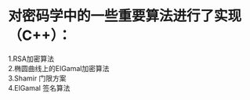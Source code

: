 # 对密码学中的一些重要算法进行了实现（C++）：  
  1.RSA加密算法  
  2.椭圆曲线上的ElGamal加密算法  
  3.Shamir 门限方案  
  4.ElGamal 签名算法   
